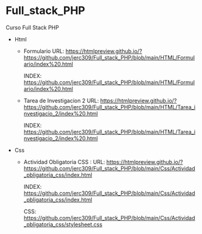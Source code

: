 # Full_stack_PHP
Curso Full Stack PHP

- Html
    - Formulario
        URL: https://htmlpreview.github.io/?https://github.com/jerc309/Full_stack_PHP/blob/main/HTML/Formulario/index%20.html

        INDEX: https://github.com/jerc309/Full_stack_PHP/blob/main/HTML/Formulario/index%20.html

    - Tarea de Investigacion 2
        URL: https://htmlpreview.github.io/?https://github.com/jerc309/Full_stack_PHP/blob/main/HTML/Tarea_investigacio_2/index%20.html
        
        INDEX: https://github.com/jerc309/Full_stack_PHP/blob/main/HTML/Tarea_investigacio_2/index%20.html
- Css
    - Actividad Obligatoria CSS :
        URL: https://htmlpreview.github.io/?https://github.com/jerc309/Full_stack_PHP/blob/main/Css/Actividad_pbligatoria_css/index.html

        INDEX: https://github.com/jerc309/Full_stack_PHP/blob/main/Css/Actividad_pbligatoria_css/index.html

        CSS: https://github.com/jerc309/Full_stack_PHP/blob/main/Css/Actividad_pbligatoria_css/stylesheet.css
